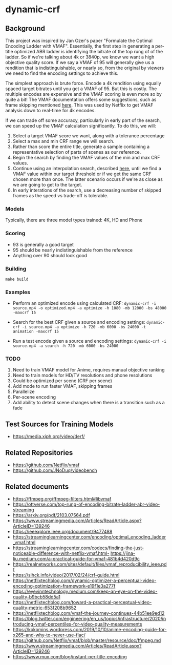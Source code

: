# dynamic-crf

## Background

This project was inspired by Jan Ozer's paper "Formulate the Optimal Encoding Ladder with VMAF". Essentially, the first step in generating a per-title optimized ABR ladder is identifying the bitrate of the top rung of of the ladder. So if we're talking about 4k or 3840p, we know we want a high objective quality score. If we say a VMAF of 95 will generally give us a rendition that is indistinguishable, or nearly so, from the original by viewers we need to find the encoding settings to achieve this.

The simplest approach is brute force. Encode a 4k rendition using equally spaced target bitrates until you get a VMAF of 95. But this is costly. The multiple encodes are expensive and the VMAF scoring is even more so by quite a bit! The VMAF documentation offers some suggestions, such as frame skipping mentioned [here](https://netflixtechblog.com/vmaf-the-journey-continues-44b51ee9ed12). This was used by Netflix to get VMAF analysis down to real-time for 4k encodes.

If we can trade off some accuracy, particularly in early part of the search, we can speed up the VMAF calculation significantly. To do this, we will:

1. Select a target VMAF score we want, along with a tolerance percentage
2. Select a max and min CRF range we will search.
3. Rather than score the entire title, generate a sample containing a representative selection of parts of scenes as our reference.
4. Begin the search by finding the VMAF values of the min and max CRF values.
5. Continue using an interpolation search, described [here](https://www.geeksforgeeks.org/g-fact-84/), until we find a VMAF value within our target threshold or if we get the same CRF chosen more than once. The latter scenario occurs if we're as close as we are going to get to the target.
6. In early interations of the search, use a decreasing number of skipped frames as the speed vs trade-off is tolerable. 

### Models

Typically, there are three model types trained: 4K, HD and Phone

### Scoring

- 93 is generally a good target
- 95 should be nearly indistinguishable from the reference
- Anything over 90 should look good

### Building

`make build`

### Examples

* Perform an optimized encode using calculated CRF:
`dynamic-crf -i source.mp4 -o optimized.mp4 -a optimize -h 1080 -mb 12000 -bs 48000 -maxcrf 15`

* Search for the best CRF given a source and encoding settings:
`dynamic-crf -i source.mp4 -a optimize -h 720 -mb 6000 -bs 24000 -t animation -maxcrf 15`

* Run a test encode given a source and encoding settings:
`dynamic-crf -i source.mp4 -a search -h 720 -mb 6000 -bs 24000`

### TODO

1. Need to train VMAF model for Anime, requires manual objective ranking
2. Need to train models for HD/TV resolutions and phone resolutions
3. Could be optimized per scene (CRF per scene)
4. Add mode to run faster VMAF, skipping frames
5. Parallelize
6. Per-scene encoding
7. Add ability to detect scene changes when there is a transition such as a fade

## Test Sources for Training Models

- https://media.xiph.org/video/derf/

## Related Repositories

- https://github.com/Netflix/vmaf
- https://github.com/JNoDuq/videobench

## Related documents

- https://ffmpeg.org/ffmpeg-filters.html#libvmaf
- https://ottverse.com/top-rung-of-encoding-bitrate-ladder-abr-video-streaming
- https://arxiv.org/pdf/2103.07564.pdf
- https://www.streamingmedia.com/Articles/ReadArticle.aspx?ArticleID=139246
- https://ieeexplore.ieee.org/document/9477488
- https://streaminglearningcenter.com/encoding/optimal_encoding_ladder_vmaf.html
- https://streaminglearningcenter.com/codecs/finding-the-just-noticeable-difference-with-netflix-vmaf.html- https://jina-liu.medium.com/a-practical-guide-for-vmaf-481b4d420d9c
- https://realnetworks.com/sites/default/files/vmaf_reproducibility_ieee.pdf
- https://slhck.info/video/2017/02/24/crf-guide.html
- https://netflixtechblog.com/dynamic-optimizer-a-perceptual-video-encoding-optimization-framework-e19f1e3a277f
- https://eyevinntechnology.medium.com/keep-an-eye-on-the-video-quality-b9bcb58dd5a1
- https://netflixtechblog.com/toward-a-practical-perceptual-video-quality-metric-653f208b9652
- https://netflixtechblog.com/vmaf-the-journey-continues-44b51ee9ed12
- https://blog.twitter.com/engineering/en_us/topics/infrastructure/2020/introducing-vmaf-percentiles-for-video-quality-measurements
- https://kokomins.wordpress.com/2019/10/10/anime-encoding-guide-for-x265-and-why-to-never-use-flac/
- https://github.com/Netflix/vmaf/blob/master/resource/doc/ffmpeg.md
https://www.streamingmedia.com/Articles/ReadArticle.aspx?ArticleID=139246
- https://www.mux.com/blog/instant-per-title-encoding